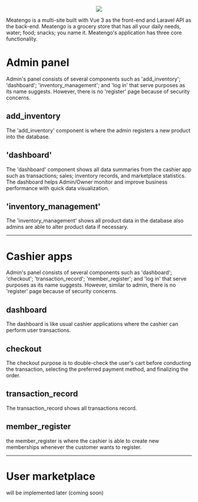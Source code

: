 
<p align="center">
  <img src="https://github.com/TNAlthea/meatengo/assets/99664611/44c0be2e-13ac-41cf-8d3a-f0fb3bd2ade4" />
</p>

Meatengo is a multi-site built with Vue 3 as the front-end and Laravel API as the back-end. Meatengo is a grocery store that has all your daily needs, water; food; snacks; you name it. Meatengo's application has three core functionality.

# Admin panel
Admin's panel consists of several components such as 'add_inventory'; 'dashboard'; 'inventory_management'; and 'log in' that serve purposes as its name suggests. However, there is no 'register' page because of security concerns.

## add_inventory
The 'add_inventory' component is where the admin registers a new product into the database.

## 'dashboard'
The 'dashboard' component shows all data summaries from the cashier app such as transactions; sales; inventory records, and marketplace statistics. The dashboard helps Admin/Owner monitor and improve business performance with quick data visualization.

## 'inventory_management'
The 'inventory_management' shows all product data in the database also admins are able to alter product data if necessary.

---

# Cashier apps	
Admin's panel consists of several components such as 'dashboard'; 'checkout'; 'transaction_record'; 'member_register'; and 'log in' that serve purposes as its name suggests. However, similar to admin, there is no 'register' page because of security concerns. 

## dashboard
The dashboard is like usual cashier applications where the cashier can perform user transactions.

## checkout
The checkout purpose is to double-check the user's cart before conducting the transaction, selecting the preferred payment method, and finalizing the order.

## transaction_record
The transaction_record shows all transactions record.

## member_register
the member_register is where the cashier is able to create new memberships whenever the customer wants to register.

---

# User marketplace
will be implemented later (coming soon)
